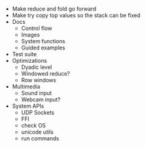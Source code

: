 - Make reduce and fold go forward
- Make try copy top values so the stack can be fixed
- Docs
  - Control flow
  - Images
  - System functions
  - Guided examples
- Test suite
- Optimizations
  - Dyadic level
  - Windowed reduce?
  - Row windows
- Multimedia
  - Sound input
  - Webcam input?
- System APIs
  - UDP Sockets
  - FFI
  - check OS
  - unicode utils
  - run commands
